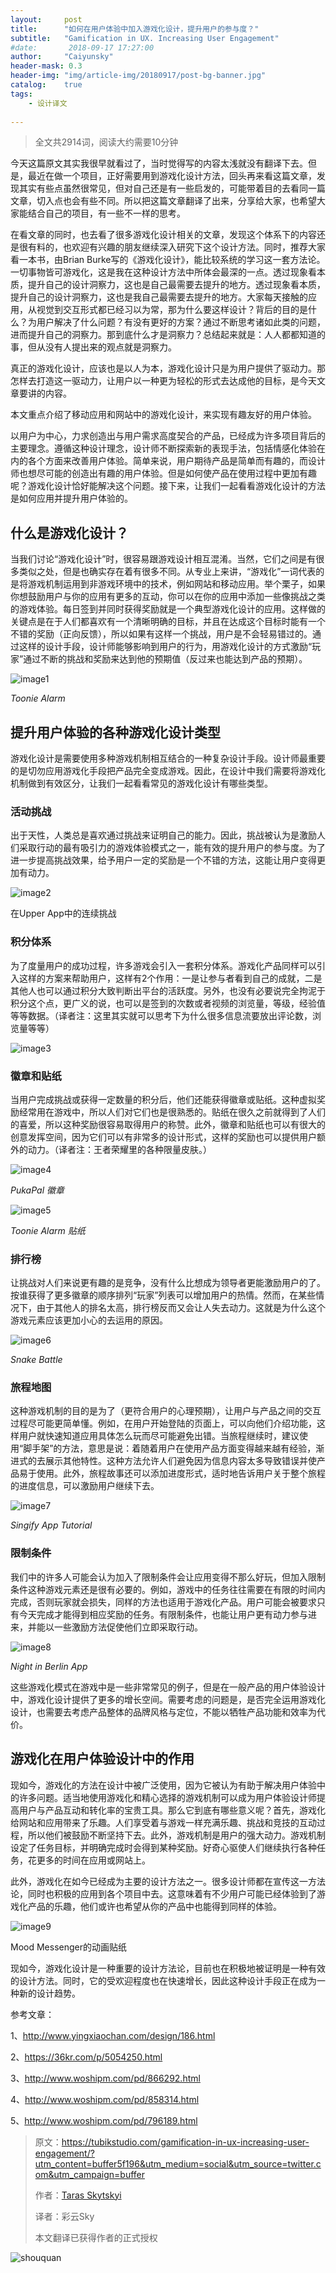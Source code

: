 ```yaml
---
layout:     post
title:      "如何在用户体验中加入游戏化设计，提升用户的参与度？"
subtitle:   "Gamification in UX. Increasing User Engagement"
#date:       2018-09-17 17:27:00
author:     "Caiyunsky"
header-mask: 0.3
header-img: "img/article-img/20180917/post-bg-banner.jpg"
catalog:    true
tags:
    - 设计译文
    
---
```


> 全文共2914词，阅读大约需要10分钟
>

今天这篇原文其实我很早就看过了，当时觉得写的内容太浅就没有翻译下去。但是，最近在做一个项目，正好需要用到游戏化设计方法，回头再来看这篇文章，发现其实有些点虽然很常见，但对自己还是有一些启发的，可能带着目的去看同一篇文章，切入点也会有些不同。所以把这篇文章翻译了出来，分享给大家，也希望大家能结合自己的项目，有一些不一样的思考。

在看文章的同时，也去看了很多游戏化设计相关的文章，发现这个体系下的内容还是很有料的，也欢迎有兴趣的朋友继续深入研究下这个设计方法。同时，推荐大家看一本书，由Brian Burke写的《游戏化设计》，能比较系统的学习这一套方法论。一切事物皆可游戏化，这是我在这种设计方法中所体会最深的一点。透过现象看本质，提升自己的设计洞察力，这也是自己最需要去提升的地方。透过现象看本质，提升自己的设计洞察力，这也是我自己最需要去提升的地方。大家每天接触的应用，从视觉到交互形式都已经习以为常，那为什么要这样设计？背后的目的是什么？为用户解决了什么问题？有没有更好的方案？通过不断思考诸如此类的问题，进而提升自己的洞察力。那到底什么才是洞察力？总结起来就是：人人都都知道的事，但从没有人提出来的观点就是洞察力。

真正的游戏化设计，应该也是以人为本，游戏化设计只是为用户提供了驱动力。那怎样去打造这一驱动力，让用户以一种更为轻松的形式去达成他的目标，是今天文章要讲的内容。



本文重点介绍了移动应用和网站中的游戏化设计，来实现有趣友好的用户体验。

以用户为中心，力求创造出与用户需求高度契合的产品，已经成为许多项目背后的主要理念。遵循这种设计理念，设计师不断探索新的表现手法，包括情感化体验在内的各个方面来改善用户体验。简单来说，用户期待产品是简单而有趣的，而设计师也想尽可能的创造出有趣的用户体验。但是如何使产品在使用过程中更加有趣呢？游戏化设计恰好能解决这个问题。接下来，让我们一起看看游戏化设计的方法是如何应用并提升用户体验的。

## 什么是游戏化设计？

当我们讨论“游戏化设计”时，很容易跟游戏设计相互混淆。当然，它们之间是有很多类似之处，但是也确实存在着有很多不同。从专业上来讲，“游戏化”一词代表的是将游戏机制运用到非游戏环境中的技术，例如网站和移动应用。举个栗子，如果你想鼓励用户与你的应用有更多的互动，你可以在你的应用中添加一些像挑战之类的游戏体验。每日签到并同时获得奖励就是一个典型游戏化设计的应用。这样做的关键点是在于人们都喜欢有一个清晰明确的目标，并且在达成这个目标时能有一个不错的奖励（正向反馈），所以如果有这样一个挑战，用户是不会轻易错过的。通过这样的设计手段，设计师能够影响到用户的行为，用游戏化设计的方式激励“玩家”通过不断的挑战和奖励来达到他的预期值（反过来也能达到产品的预期）。

![image1](/img/article-img/20180917/image1.jpg)

*Toonie Alarm*

## 提升用户体验的各种游戏化设计类型

游戏化设计是需要使用多种游戏机制相互结合的一种复杂设计手段。设计师最重要的是切勿应用游戏化手段把产品完全变成游戏。因此，在设计中我们需要将游戏化机制做到有效区分，让我们一起看看常见的游戏化设计有哪些类型。

### 活动挑战

出于天性，人类总是喜欢通过挑战来证明自己的能力。因此，挑战被认为是激励人们采取行动的最有吸引力的游戏体验模式之一，能有效的提升用户的参与度。为了进一步提高挑战效果，给予用户一定的奖励是一个不错的方法，这能让用户变得更加有动力。

![image2](/img/article-img/20180917/image2.jpg)

在Upper App中的连续挑战

### 积分体系

为了度量用户的成功过程，许多游戏会引入一套积分体系。游戏化产品同样可以引入这样的方案来帮助用户，这样有2个作用：一是让参与者看到自己的成就，二是其他人也可以通过积分大致判断出平台的活跃度。另外，也没有必要说完全拘泥于积分这个点，更广义的说，也可以是签到的次数或者视频的浏览量，等级，经验值等等数据。（译者注：这里其实就可以思考下为什么很多信息流要放出评论数，浏览量等等）

![image3](/img/article-img/20180917/image3.jpg)

### 徽章和贴纸

当用户完成挑战或获得一定数量的积分后，他们还能获得徽章或贴纸。这种虚拟奖励经常用在游戏中，所以人们对它们也是很熟悉的。贴纸在很久之前就得到了人们的喜爱，所以这种奖励很容易取得用户的称赞。此外，徽章和贴纸也可以有很大的创意发挥空间，因为它们可以有非常多的设计形式，这样的奖励也可以提供用户额外的动力。（译者注：王者荣耀里的各种限量皮肤。）

![image4](/img/article-img/20180917/image4.jpg)

*PukaPal 徽章*

![image5](/img/article-img/20180917/image5.gif)

*Toonie Alarm 贴纸*

### 排行榜

让挑战对人们来说更有趣的是竞争，没有什么比想成为领导者更能激励用户的了。按谁获得了更多徽章的顺序排列“玩家”列表可以增加用户的热情。然而，在某些情况下，由于其他人的排名太高，排行榜反而又会让人失去动力。这就是为什么这个游戏元素应该更加小心的去运用的原因。

![image6](/img/article-img/20180917/image6.jpg)

*Snake Battle*

### 旅程地图

这种游戏机制的目的是为了（更符合用户的心理预期），让用户与产品之间的交互过程尽可能更简单懂。例如，在用户开始登陆的页面上，可以向他们介绍功能，这样用户就快速知道应用具体怎么玩而尽可能避免出错。当旅程继续时，建议使用“脚手架”的方法，意思是说：着随着用户在使用产品方面变得越来越有经验，渐进式的去展示其他特性。这种方法允许人们避免因为信息内容太多导致错误并使产品易于使用。此外，旅程故事还可以添加进度形式，适时地告诉用户关于整个旅程的进度信息，可以激励用户继续下去。

![image7](/img/article-img/20180917/image7.jpg)

*Singify App Tutorial*

### 限制条件

我们中的许多人可能会认为加入了限制条件会让应用变得不那么好玩，但加入限制条件这种游戏元素还是很有必要的。例如，游戏中的任务往往需要在有限的时间内完成，否则玩家就会损失，同样的方法也适用于游戏化产品。用户可能会被要求只有今天完成才能得到相应奖励的任务。有限制条件，也能让用户更有动力参与进来，并能以一些激励方法促使他们立即采取行动。

![image8](/img/article-img/20180917/image8.gif)

*Night in Berlin App*

这些游戏化模式在游戏中是一些非常常见的例子，但是在一般产品的用户体验设计中，游戏化设计提供了更多的增长空间。需要考虑的问题是，是否完全运用游戏化设计，也需要去考虑产品整体的品牌风格与定位，不能以牺牲产品功能和效率为代价。

## 游戏化在用户体验设计中的作用

现如今，游戏化的方法在设计中被广泛使用，因为它被认为有助于解决用户体验中的许多问题。适当地使用游戏化和精心选择的游戏机制可以成为用户体验设计师提高用户与产品互动和转化率的宝贵工具。那么它到底有哪些意义呢？首先，游戏化给网站和应用带来了乐趣。人们享受着与游戏一样充满乐趣、挑战和竞技的互动过程，所以他们被鼓励不断坚持下去。此外，游戏机制是用户的强大动力。游戏机制设定了任务目标，并明确完成时会得到某种奖励。好奇心驱使人们继续执行各种任务，花更多的时间在应用或网站上。

此外，游戏化在如今已经成为主要的设计方法之一。很多设计师都在宣传这一方法论，同时也积极的应用到各个项目中去。这意味着有不少用户可能已经体验到了游戏化产品的乐趣，他们或许也希望从你的产品中也能得到同样的体验。

![image9](/img/article-img/20180917/image9.gif)

 Mood Messenger的动画贴纸

现如今，游戏化设计是一种重要的设计方法论，目前也在积极地被证明是一种有效的设计方法。同时，它的受欢迎程度也在快速增长，因此这种设计手段正在成为一种新的设计趋势。



参考文章：

1、http://www.yingxiaochan.com/design/186.html

2、https://36kr.com/p/5054250.html

3、http://www.woshipm.com/pd/866292.html

4、http://www.woshipm.com/pd/858314.html

5、http://www.woshipm.com/pd/796189.html



> 原文：https://tubikstudio.com/gamification-in-ux-increasing-user-engagement/?utm_content=buffer5f196&utm_medium=social&utm_source=twitter.com&utm_campaign=buffer
>
> 作者：[Taras Skytskyi](https://uxdesign.cc/@skytskyi?source=post_header_lockup)
>
> 译者：彩云Sky
>
> 本文翻译已获得作者的正式授权

![shouquan](/img/article-img/20180917/shouquan.jpg)